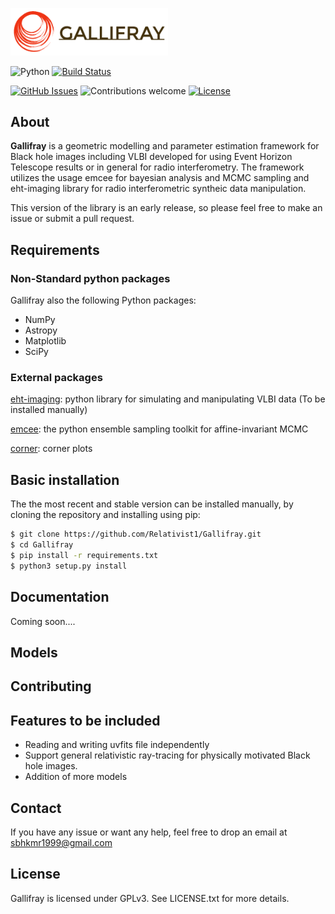 <p align="left"><img width=50% src="gallifray_logo.png"></p>

![Python](https://img.shields.io/badge/python-v3.6+-blue.svg)
[![Build Status](https://travis-ci.org/anfederico/Clairvoyant.svg?branch=master)](https://travis-ci.org/Relativist1/Gallifray)
<!--![Dependencies](https://img.shields.io/badge/dependencies-up%20to%20date-brightgreen.svg)-->
[![GitHub Issues](https://img.shields.io/github/issues/Relativist1/Gallifray?color=yellow)](https://github.com/Relativist1/Gallifray/issues)
![Contributions welcome](https://img.shields.io/badge/contributions-welcome-orange.svg)
[![License](https://img.shields.io/github/license/Relativist1/Gallifray?color=blue)](https://github.com/Relativist1/Gallifray/blob/master/LICENSE)
## About

**Gallifray** is a geometric modelling and parameter estimation framework for Black hole images including VLBI developed for using Event Horizon Telescope results or in general for radio interferometry. The framework utilizes the usage emcee for bayesian analysis and MCMC sampling and eht-imaging library for radio interferometric syntheic data manipulation.

This version of the library is an early release, so please feel free to make an issue or submit a pull request.
<br>

## Requirements
### Non-Standard python packages

Gallifray also the following Python packages:

* NumPy
* Astropy
* Matplotlib
* SciPy

### External packages

[eht-imaging](https://github.com/achael/eht-imaging):  python library for simulating and manipulating VLBI data (To be installed manually)

[emcee](https://github.com/dfm/emcee/): the python ensemble sampling toolkit for affine-invariant MCMC

[corner](https://github.com/dfm/corner.py): corner plots

## Basic installation

The the most recent and stable version can be installed manually, by cloning the repository and installing using pip:

```sh
$ git clone https://github.com/Relativist1/Gallifray.git
$ cd Gallifray
$ pip install -r requirements.txt
$ python3 setup.py install
```

## Documentation
Coming soon....

## Models


## Contributing


## Features to be included
- Reading and writing uvfits file independently
- Support general relativistic ray-tracing for physically motivated Black hole images.
- Addition of more models

## Contact
If you have any issue or want any help, feel free to drop an email at sbhkmr1999@gmail.com

## License
Gallifray is licensed under GPLv3. See LICENSE.txt for more details.
